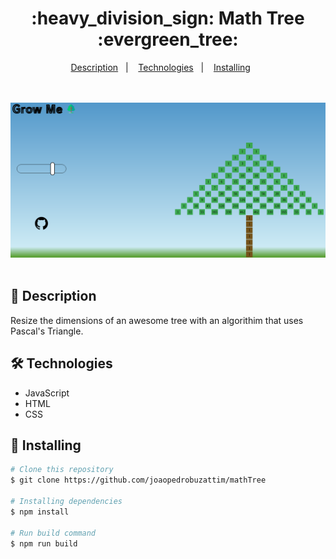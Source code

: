 <h1 align="center">
    :heavy_division_sign: <strong> Math Tree </strong> :evergreen_tree:
</h1>


<p align="center">
  <a href="#page_facing_up-descrição">Description</a>&nbsp;&nbsp;&nbsp;|&nbsp;&nbsp;&nbsp;
  <a href="#-tecnologias">Technologies</a>&nbsp;&nbsp;&nbsp;|&nbsp;&nbsp;&nbsp;
  <a href="#closed_book-instalação">Installing</a>&nbsp;&nbsp;&nbsp;&nbsp;&nbsp;&nbsp;
</p>

<br />
<br />
<img src="./assets/image.png">
<br />
<br />

## :page_facing_up: Description
Resize the dimensions of an awesome tree with an algorithim that uses Pascal's Triangle.


## 🛠 Technologies

- JavaScript
- HTML
- CSS

## :closed_book: Installing

```bash
# Clone this repository
$ git clone https://github.com/joaopedrobuzattim/mathTree

# Installing dependencies
$ npm install 

# Run build command
$ npm run build

```

